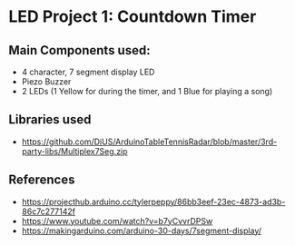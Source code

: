 # LED Project 1: Countdown Timer

## Main Components used:

- 4 character, 7 segment display LED
- Piezo Buzzer
- 2 LEDs (1 Yellow for during the timer, and 1 Blue for playing a song)

## Libraries used

- https://github.com/DiUS/ArduinoTableTennisRadar/blob/master/3rd-party-libs/Multiplex7Seg.zip

## References

- https://projecthub.arduino.cc/tylerpeppy/86bb3eef-23ec-4873-ad3b-86c7c277142f
- https://www.youtube.com/watch?v=b7yCvvrDPSw
- https://makingarduino.com/arduino-30-days/7segment-display/
